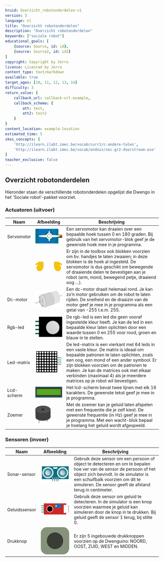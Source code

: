 ```yaml
---
hruid: Overzicht_robotonderdelen-v1
version: 3
language: nl
title: "Overzicht robotonderdelen"
description: "Overzicht robotonderdelen"
keywords: ["sociale robot"]
educational_goals: [
    {source: Source, id: id}, 
    {source: Source2, id: id2}
]
copyright: Copyright by Jerro
licence: Licenced by Jerro
content_type: text/markdown
available: true
target_ages: [10, 11, 12, 13, 14]
difficulty: 3
return_value: {
    callback_url: callback-url-example,
    callback_schema: {
        att: test,
        att2: test2
    }
}
content_location: example-location
estimated_time: 5
skos_concepts: [
    'http://ilearn.ilabt.imec.be/vocab/curr1/c-andere-talen', 
    'http://ilearn.ilabt.imec.be/vocab/ondniv/sec-gr2-doorstroom-aso'
]
teacher_exclusive: false
---
```


## Overzicht robotonderdelen

Hieronder staan de verschillende robotonderdelen opgelijst die Dwengo in het 'Sociale robot'-pakket voorziet.

### Actuatoren (uitvoer)

|   **Naam**                    |   **Afbeelding**              |   **Beschrijving**            |
|   -------------------------   |   --------------------------  |   --------------------------- |
|   Servomotor  | ![](embed/Servomotor.png "Servomotor")   |Een servomotor kan draaien over een bepaalde hoek tussen 0 en 180 graden. Bij gebruik van het servomotor-blok geef je de gewenste hoek mee in je programma.  |
|   |   ![](embed/Handjes.png "Handjes")  |   Er zijn in de toolbox ook blokken voorzien om bv. handjes te laten zwaaien; in deze blokken is de hoek al ingesteld. De servomotor is dus geschikt om bewegende of draaiende delen te bevestigen aan je robot (arm, mond, bewegend petje, draaiend oog …).  |
|   Dc-motor    |   ![](embed/Dc-motor.png "Dc-motor")  |   Een dc-motor draait helemaal rond. Je kan zo’n motor gebruiken om de robot te laten rijden. De snelheid en de draaizin van de motor geef je mee in je programma als een getal van -255 t.e.m. 255. |
|   Rgb-led |   ![](embed/Rgb-led.png "Rgb-led")  |   De rgb-led is een led die geen vooraf ingestelde kleur heeft. Je kan de led in een bepaalde kleur laten oplichten door een waarde tussen 0 en 255 voor rood, groen en blauw in te stellen. |
|   Led-matrix  |   ![](embed/led-matrix.png "led-matrix")   |   De led-matrix is een vierkant met 64 leds in een vaste kleur. De matrix is ideaal om bepaalde patronen te laten oplichten, zoals een oog, een mond of een ander symbool. Er zijn blokken voorzien om de patronen te maken. Je kan de matrices ook met elkaar verbinden (maximaal 4) als je meerdere matrices op je robot wil bevestigen. |
|   Lcd-scherm  |   ![](embed/lcd-scherm.jpg "lcd-scherm")   | Het lcd-scherm bevat twee lijnen met elk 16 karakters. De gewenste tekst geef je mee in je programma. |
|   Zoemer  |   ![](embed/Zoemer.png "Zoemer")   |   Met de zoemer kan je geluid laten afspelen met een frequentie die je zelf kiest. De gewenste frequentie (in Hz) geef je mee in je programma. Met een wacht-blok bepaal je hoelang het geluid wordt afgespeeld.   |



### Sensoren (invoer)

|   **Naam**                    |   **Afbeelding**              |   **Beschrijving**            |
|   -------------------------   |   --------------------------  |   --------------------------- |
|   Sonar-sensor    |   ![](embed/Sonar-sensor.png  "sonar-sensor") |   Gebruik deze sensor om een persoon of object te detecteren en om te bepalen hoe ver van de sensor de persoon of het object zich bevindt. In de simulator is een schuifbalk voorzien om dit te simuleren. De sensor geeft de afstand terug in centimeter.    |
|   Geluidssensor   |   ![](embed/Geluidssensor.png "Geluidssensor")    |   Gebruik deze sensor om geluid te detecteren. In de simulator is een knop voorzien waarmee je geluid kan simuleren door de knop in te drukken. Bij geluid geeft de sensor 1 terug, bij stilte 0. |
|   Drukknop    |   ![](embed/Drukknop.png "Drukknop") |   Er zijn 5 ingebouwde drukknoppen voorzien op de Dwenguino: NOORD, OOST, ZUID, WEST en MIDDEN. |